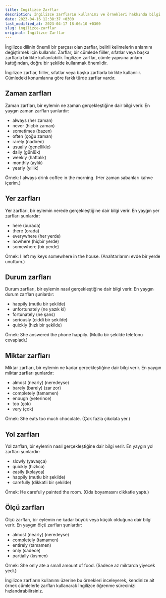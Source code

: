 ```yaml
---
title: İngilizce Zarflar
description: İngilizce zarfların kullanımı ve örnekleri hakkında bilgi edinin.
date: 2023-04-16 12:38:37 +0300
last_modified_at: 2023-04-17 18:06:10 +0300
slug: ingilizce-zarflar
original: İngilizce Zarflar
---
```

İngilizce dilinin önemli bir parçası olan zarflar, belirli kelimelerin anlamını değiştirmek için kullanılır. Zarflar, bir cümlede fiiller, sıfatlar veya başka zarflarla birlikte kullanılabilir. İngilizce zarflar, cümle yapısına anlam kattığından, doğru bir şekilde kullanmak önemlidir.

İngilizce zarflar, fiiller, sıfatlar veya başka zarflarla birlikte kullanılır. Cümledeki konumlarına göre farklı türde zarflar vardır.

## Zaman zarfları

Zaman zarfları, bir eylemin ne zaman gerçekleştiğine dair bilgi verir. En yaygın zaman zarfları şunlardır:

* always (her zaman)
* never (hiçbir zaman)
* sometimes (bazen)
* often (çoğu zaman)
* rarely (nadiren)
* usually (genellikle)
* daily (günlük)
* weekly (haftalık)
* monthly (aylık)
* yearly (yıllık)

Örnek:
I always drink coffee in the morning. (Her zaman sabahları kahve içerim.)

## Yer zarfları

Yer zarfları, bir eylemin nerede gerçekleştiğine dair bilgi verir. En yaygın yer zarfları şunlardır:

* here (burada)
* there (orada)
* everywhere (her yerde)
* nowhere (hiçbir yerde)
* somewhere (bir yerde)

Örnek:
I left my keys somewhere in the house. (Anahtarlarımı evde bir yerde unuttum.)

## Durum zarfları

Durum zarfları, bir eylemin nasıl gerçekleştiğine dair bilgi verir. En yaygın durum zarfları şunlardır:

* happily (mutlu bir şekilde)
* unfortunately (ne yazık ki)
* fortunately (ne şans)
* seriously (ciddi bir şekilde)
* quickly (hızlı bir şekilde)

Örnek:
She answered the phone happily. (Mutlu bir şekilde telefonu cevapladı.)

## Miktar zarfları

Miktar zarfları, bir eylemin ne kadar gerçekleştiğine dair bilgi verir. En yaygın miktar zarfları şunlardır:

* almost (nearly) (neredeyse)
* barely (barely) (zar zor)
* completely (tamamen)
* enough (yeterince)
* too (çok)
* very (çok)

Örnek:
She eats too much chocolate. (Çok fazla çikolata yer.)

## Yol zarfları

Yol zarfları, bir eylemin nasıl gerçekleştiğine dair bilgi verir. En yaygın yol zarfları şunlardır:

* slowly (yavaşça)
* quickly (hızlıca)
* easily (kolayca)
* happily (mutlu bir şekilde)
* carefully (dikkatli bir şekilde)

Örnek:
He carefully painted the room. (Oda boyamasını dikkatle yaptı.)

## Ölçü zarfları

Ölçü zarfları, bir eylemin ne kadar büyük veya küçük olduğuna dair bilgi verir. En yaygın ölçü zarfları şunlardır:

* almost (nearly) (neredeyse)
* completely (tamamen)
* entirely (tamamen)
* only (sadece)
* partially (kısmen)

Örnek:
She only ate a small amount of food. (Sadece az miktarda yiyecek yedi.)

İngilizce zarfların kullanımı üzerine bu örnekleri inceleyerek, kendinize ait örnek cümlelerle zarfları kullanarak İngilizce öğrenme sürecinizi hızlandırabilirsiniz.